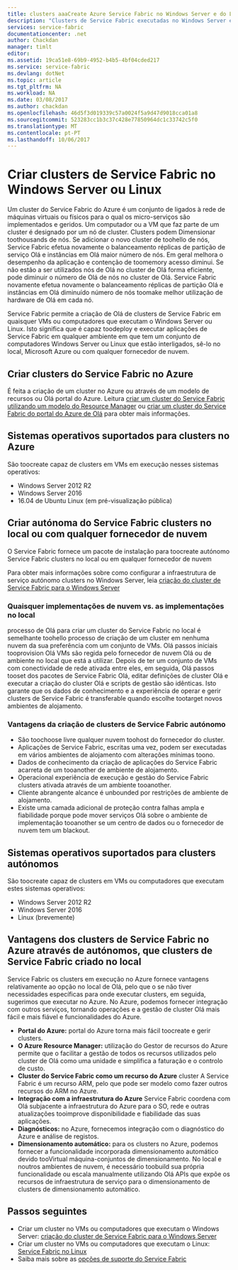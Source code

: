 ```yaml
---
title: clusters aaaCreate Azure Service Fabric no Windows Server e do Linux | Microsoft Docs
description: "Clusters de Service Fabric executadas no Windows Server e do Linux, o que significa será capazes de aplicações de Service Fabric toodeploy e o anfitrião de qualquer lugar, pode executar o Windows Server ou Linux."
services: service-fabric
documentationcenter: .net
author: Chackdan
manager: timlt
editor: 
ms.assetid: 19ca51e8-69b9-4952-b4b5-4bf04cded217
ms.service: service-fabric
ms.devlang: dotNet
ms.topic: article
ms.tgt_pltfrm: NA
ms.workload: NA
ms.date: 03/08/2017
ms.author: chackdan
ms.openlocfilehash: 46d5f3d019339c57a0024f5a9d47d9018cca01a8
ms.sourcegitcommit: 523283cc1b3c37c428e77850964dc1c33742c5f0
ms.translationtype: MT
ms.contentlocale: pt-PT
ms.lasthandoff: 10/06/2017
---
```

# <a name="create-service-fabric-clusters-on-windows-server-or-linux"></a>Criar clusters de Service Fabric no Windows Server ou Linux
Um cluster do Service Fabric do Azure é um conjunto de ligados à rede de máquinas virtuais ou físicos para o qual os micro-serviços são implementados e geridos. Um computador ou a VM que faz parte de um cluster é designado por um nó de cluster. Clusters podem Dimensionar toothousands de nós. Se adicionar o novo cluster de toohello de nós, Service Fabric efetua novamente o balanceamento réplicas de partição de serviço Olá e instâncias em Olá maior número de nós. Em geral melhora o desempenho da aplicação e contenção de toomemory acesso diminui. Se não estão a ser utilizados nós de Olá no cluster de Olá forma eficiente, pode diminuir o número de Olá de nós no cluster de Olá. Service Fabric novamente efetua novamente o balanceamento réplicas de partição Olá e instâncias em Olá diminuído número de nós toomake melhor utilização de hardware de Olá em cada nó.

Service Fabric permite a criação de Olá de clusters de Service Fabric em quaisquer VMs ou computadores que executam o Windows Server ou Linux. Isto significa que é capaz toodeploy e executar aplicações de Service Fabric em qualquer ambiente em que tem um conjunto de computadores Windows Server ou Linux que estão interligados, sê-lo no local, Microsoft Azure ou com qualquer fornecedor de nuvem.

## <a name="create-service-fabric-clusters-on-azure"></a>Criar clusters do Service Fabric no Azure
É feita a criação de um cluster no Azure ou através de um modelo de recursos ou Olá portal do Azure. Leitura [criar um cluster do Service Fabric utilizando um modelo do Resource Manager](service-fabric-cluster-creation-via-arm.md) ou [criar um cluster do Service Fabric do portal do Azure de Olá](service-fabric-cluster-creation-via-portal.md) para obter mais informações.

## <a name="supported-operating-systems-for-clusters-on-azure"></a>Sistemas operativos suportados para clusters no Azure
São toocreate capaz de clusters em VMs em execução nesses sistemas operativos:

* Windows Server 2012 R2
* Windows Server 2016 
* 16.04 de Ubuntu Linux (em pré-visualização pública) 

## <a name="create-service-fabric-standalone-clusters-on-premises-or-with-any-cloud-provider"></a>Criar autónoma do Service Fabric clusters no local ou com qualquer fornecedor de nuvem
O Service Fabric fornece um pacote de instalação para toocreate autónomo Service Fabric clusters no local ou em qualquer fornecedor de nuvem

Para obter mais informações sobre como configurar a infraestrutura de serviço autónomo clusters no Windows Server, leia [criação do cluster de Service Fabric para o Windows Server](service-fabric-cluster-creation-for-windows-server.md)

### <a name="any-cloud-deployments-vs-on-premises-deployments"></a>Quaisquer implementações de nuvem vs. as implementações no local
processo de Olá para criar um cluster do Service Fabric no local é semelhante toohello processo de criação de um cluster em nenhuma nuvem da sua preferência com um conjunto de VMs. Olá passos iniciais tooprovision Olá VMs são regida pelo fornecedor de nuvem Olá ou de ambiente no local que está a utilizar. Depois de ter um conjunto de VMs com conectividade de rede ativada entre eles, em seguida, Olá passos tooset dos pacotes de Service Fabric Olá, editar definições de cluster Olá e executar a criação do cluster Olá e scripts de gestão são idênticas. Isto garante que os dados de conhecimento e a experiência de operar e gerir clusters de Service Fabric é transferable quando escolhe tootarget novos ambientes de alojamento.

### <a name="benefits-of-creating-standalone-service-fabric-clusters"></a>Vantagens da criação de clusters de Service Fabric autónomo
* São toochoose livre qualquer nuvem toohost do fornecedor do cluster.
* Aplicações de Service Fabric, escritas uma vez, podem ser executadas em vários ambientes de alojamento com alterações mínimas toono.
* Dados de conhecimento da criação de aplicações do Service Fabric acarreta de um tooanother de ambiente de alojamento.
* Operacional experiência de execução e gestão do Service Fabric clusters ativada através de um ambiente tooanother.
* Cliente abrangente alcance é unbounded por restrições de ambiente de alojamento.
* Existe uma camada adicional de proteção contra falhas ampla e fiabilidade porque pode mover serviços Olá sobre o ambiente de implementação tooanother se um centro de dados ou o fornecedor de nuvem tem um blackout.

## <a name="supported-operating-systems-for-standalone-clusters"></a>Sistemas operativos suportados para clusters autónomos
São toocreate capaz de clusters em VMs ou computadores que executam estes sistemas operativos:

* Windows Server 2012 R2
* Windows Server 2016 
* Linux (brevemente)

## <a name="advantages-of-service-fabric-clusters-on-azure-over-standalone-service-fabric-clusters-created-on-premises"></a>Vantagens dos clusters de Service Fabric no Azure através de autónomos, que clusters de Service Fabric criado no local
Service Fabric os clusters em execução no Azure fornece vantagens relativamente ao opção no local de Olá, pelo que o se não tiver necessidades específicas para onde executar clusters, em seguida, sugerimos que executar no Azure. No Azure, podemos fornecer integração com outros serviços, tornando operações e a gestão de cluster Olá mais fácil e mais fiável e funcionalidades do Azure.

* **Portal do Azure:** portal do Azure torna mais fácil toocreate e gerir clusters.
* **O Azure Resource Manager:** utilização do Gestor de recursos do Azure permite que o facilitar a gestão de todos os recursos utilizados pelo cluster de Olá como uma unidade e simplifica a faturação e o controlo de custo.
* **Cluster do Service Fabric como um recurso do Azure** cluster A Service Fabric é um recurso ARM, pelo que pode ser modelo como fazer outros recursos do ARM no Azure.
* **Integração com a infraestrutura do Azure** Service Fabric coordena com Olá subjacente a infraestrutura do Azure para o SO, rede e outras atualizações tooimprove disponibilidade e fiabilidade das suas aplicações.  
* **Diagnósticos:** no Azure, fornecemos integração com o diagnóstico do Azure e análise de registos.
* **Dimensionamento automático:** para os clusters no Azure, podemos fornecer a funcionalidade incorporada dimensionamento automático devido tooVirtual máquina-conjuntos de dimensionamento. No local e noutros ambientes de nuvem, é necessário toobuild sua própria funcionalidade ou escala manualmente utilizando Olá APIs que expõe os recursos de infraestrutura de serviço para o dimensionamento de clusters de dimensionamento automático.

## <a name="next-steps"></a>Passos seguintes

* Criar um cluster no VMs ou computadores que executam o Windows Server: [criação do cluster de Service Fabric para o Windows Server](service-fabric-cluster-creation-for-windows-server.md)
* Criar um cluster no VMs ou computadores que executam o Linux: [Service Fabric no Linux](service-fabric-linux-overview.md)
* Saiba mais sobre as [opções de suporte do Service Fabric](service-fabric-support.md)


